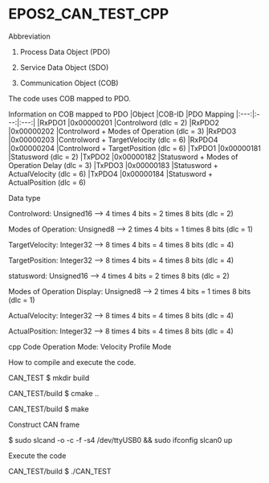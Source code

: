 # EPOS2_CAN_TEST_CPP

Abbreviation

1. Process Data Object (PDO)

2. Service Data Object (SDO)

3. Communication Object (COB)

The code uses COB mapped to PDO. 

Information on COB mapped to PDO
|Object	|COB-ID	    |PDO Mapping
|:---:|:---:|:---:|
|RxPDO1	|0x00000201	|Controlword (dlc = 2)
|RxPDO2	|0x00000202	|Controlword + Modes of Operation (dlc = 3)
|RxPDO3	|0x00000203	|Controlword + TargetVelocity (dlc = 6)
|RxPDO4	|0x00000204	|Controlword + TargetPosition (dlc = 6)
|TxPDO1	|0x00000181	|Statusword (dlc = 2)
|TxPDO2	|0x00000182	|Statusword + Modes of Operation Delay (dlc = 3)
|TxPDO3	|0x00000183	|Statusword + ActualVelocity (dlc = 6)
|TxPDO4	|0x00000184	|Statusword + ActualPosition (dlc = 6)

Data type

Controlword: Unsigned16 --> 4 times 4 bits = 2 times 8 bits (dlc = 2)

Modes of Operation: Unsigned8 --> 2 times 4 bits = 1 times 8 bits (dlc = 1)

TargetVelocity: Integer32 --> 8 times 4 bits = 4 times 8 bits (dlc = 4)

TargetPosition: Integer32 --> 8 times 4 bits = 4 times 8 bits (dlc = 4)

statusword: Unsigned16 --> 4 times 4 bits = 2 times 8 bits (dlc = 2)

Modes of Operation Display: Unsigned8 --> 2 times 4 bits = 1 times 8 bits (dlc = 1)

ActualVelocity: Integer32 --> 8 times 4 bits = 4 times 8 bits (dlc = 4)

ActualPosition: Integer32 --> 8 times 4 bits = 4 times 8 bits (dlc = 4)

cpp Code Operation Mode: Velocity Profile Mode



How to compile and execute the code.

CAN_TEST $ mkdir build

CAN_TEST/build $ cmake ..

CAN_TEST/build $ make

Construct CAN frame

$ sudo slcand -o -c -f -s4 /dev/ttyUSB0 && sudo ifconfig slcan0 up

Execute the code

CAN_TEST/build $ ./CAN_TEST
